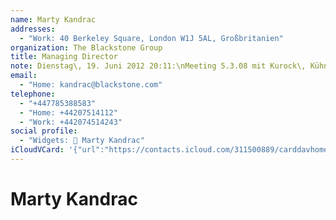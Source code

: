 ```yaml
---
name: Marty Kandrac
addresses:
  - "Work: 40 Berkeley Square, London W1J 5AL, Großbritanien"
organization: The Blackstone Group
title: Managing Director
note: Dienstag\, 19. Juni 2012 20:11:\nMeeting 5.3.08 mit Kurock\, Kühni zuVerkauf Hilton Park Munich (ERB Tivoli\, Hilton mietet bis 2021 von Hawa an\, welche Vertrag mit Tivoli hat\; Tivoli Eigentümer Grundstück 99\,97%\,sonstige externe ausländische Dritte) Miete Fixum 900000 plus 25% ErgebnisBeteiligung ab 2015(?) 50%\n------------------------------------------------------------------\nMeeting 5.3.08 mit Kurock\, Kühni zu Verkauf HiltonPark Munich (ERB Tivoli\, Hilton mietet bis 2021 von Hawa an\, welche Vertrag mitTivoli hat\; Tivoli Eigentümer Grundstück 99\,97%\, sonstige externe ausländische Dritte) Miete Fixum 900000 plus 25% Ergebnis Beteiligung ab 2015(?)50%
email:
  - "Home: kandrac@blackstone.com"
telephone:
  - "+447785388583"
  - "Home: +44207514112"
  - "Work: +442074514243"
social profile:
  - "Widgets: 🔄 Marty Kandrac"
iCloudVCard: '{"url":"https://contacts.icloud.com/311500889/carddavhome/card/MDE4MTUwNWYtNDEyOC00MTgzLThmMzctYWIyM2I1NjlkNzhj.vcf","etag":"\"kmfhbl2m\"","data":"BEGIN:VCARD\r\nVERSION:3.0\r\nFN:\r\nN:Kandrac;Marty;;;\r\nUID:0181505f-4128-4183-8f37-ab23b569d78c\r\nADR;TYPE=WORK:;;40 Berkeley Square;London W1J 5AL;;;Großbritanien;\r\nPRODID:ez-vcard 0.9.13-fc\r\nREV:2025-04-03T22:15:06Z\r\nORG:The Blackstone Group;\r\nTITLE:Managing Director\r\nNOTE:Dienstag\\, 19. Juni 2012 20:11:\\nMeeting 5.3.08 mit Kurock\\, Kühni zuV\r\n erkauf Hilton Park Munich (ERB Tivoli\\, Hilton mietet bis 2021 von Hawa an\\\r\n , welche Vertrag mit Tivoli hat\\; Tivoli Eigentümer Grundstück 99\\,97%\\,son\r\n stige externe ausländische Dritte) Miete Fixum 900000 plus 25% ErgebnisBete\r\n iligung ab 2015(?) 50%\\n---------------------------------------------------\r\n ---------------\\nMeeting 5.3.08 mit Kurock\\, Kühni zu Verkauf HiltonPark Mu\r\n nich (ERB Tivoli\\, Hilton mietet bis 2021 von Hawa an\\, welche Vertrag mitT\r\n ivoli hat\\; Tivoli Eigentümer Grundstück 99\\,97%\\, sonstige externe ausländ\r\n ische Dritte) Miete Fixum 900000 plus 25% Ergebnis Beteiligung ab 2015(?)50\r\n %\r\nEMAIL;TYPE=HOME:kandrac@blackstone.com\r\nTEL;TYPE=CELL:+447785388583\r\nTEL;TYPE=HOME:+44207514112\r\nTEL;TYPE=WORK:+442074514243\r\nX-SOCIALPROFILE;CHARSET=UTF-8;TYPE=widgets:🔄 Marty Kandrac\r\nEND:VCARD"}'
---
```

# Marty Kandrac